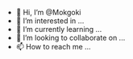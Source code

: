 - 👋 Hi, I’m @Mokgoki
- 👀 I’m interested in ...
- 🌱 I’m currently learning ...
- 💞️ I’m looking to collaborate on ...
- 📫 How to reach me ...

<!---
Mokgoki/Mokgoki is a ✨ special ✨ repository because its `README.md` (this file) appears on your GitHub profile.
You can click the Preview link to take a look at your changes.
--->
